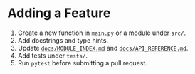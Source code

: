 # Adding a Feature

1. Create a new function in `main.py` or a module under `src/`.
2. Add docstrings and type hints.
3. Update [`docs/MODULE_INDEX.md`](../MODULE_INDEX.md) and [`docs/API_REFERENCE.md`](../API_REFERENCE.md).
4. Add tests under `tests/`.
5. Run `pytest` before submitting a pull request.
